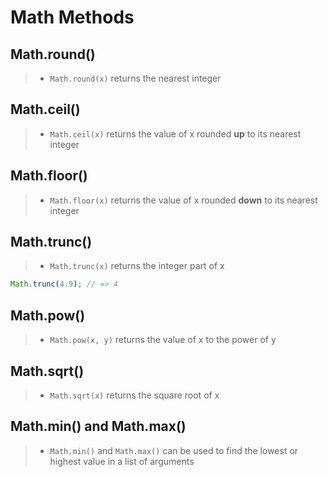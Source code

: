 # Math Methods

## Math.round()
>- `Math.round(x)` returns the nearest integer
## Math.ceil()
>- `Math.ceil(x)` returns the value of x rounded **up** to its nearest integer
## Math.floor()
>- `Math.floor(x)` returns the value of x rounded **down** to its nearest integer
## Math.trunc()
>- `Math.trunc(x)` returns the integer part of x
```js
Math.trunc(4.9); // => 4
```
## Math.pow()
>- `Math.pow(x, y)` returns the value of x to the power of y
## Math.sqrt()
>- `Math.sqrt(x)` returns the square root of x
## Math.min() and Math.max()
>- `Math.min()` and `Math.max()` can be used to find the lowest or highest value in a list of arguments